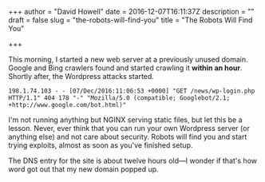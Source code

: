 +++
author = "David Howell"
date = 2016-12-07T16:11:37Z
description = ""
draft = false
slug = "the-robots-will-find-you"
title = "The Robots Will Find You"

+++


This morning, I started a new web server at a previously unused domain. Google and Bing crawlers found and started crawling it **within an hour**. Shortly after, the Wordpress attacks started.

<!-- break -->

```
198.1.74.103 - - [07/Dec/2016:11:06:53 +0000] "GET /news/wp-login.php HTTP/1.1" 404 178 "-" "Mozilla/5.0 (compatible; Googlebot/2.1; +http://www.google.com/bot.html)"
```

I'm not running anything but NGINX serving static files, but let this be a lesson. Never, ever think that you can run your own Wordpress server (or anything else) and not care about security. Robots will find you and start trying exploits, almost as soon as you've finished setup.

The DNS entry for the site is about twelve hours old&mdash;I wonder if that's how word got out that my new domain popped up.

